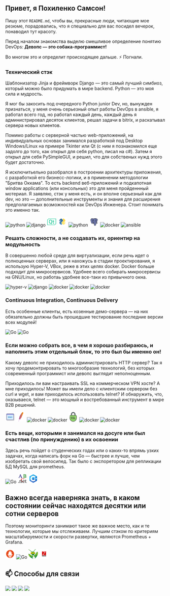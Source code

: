 ## Привет, я Похиленко Самсон!

Пишу этот `README.md`, чтобы вы, прекрасные люди, читающие мое резюме, порадовались, что я специально для вас посидел вечерок, понаводил тут красоту.

Перед началом знакомства выделю смешливое определение понятию DevOps: 
**Девопс — это собака-программист!** 

Во многом это и определит происходящее дальше. ⚡ Погнали. 

### Технический стэк
Шаблонизатор Jinja и фреймворк Django — это самый лучший симбиоз, который можно было придумать в мире backend. Python — это моя сила и мудрость.

Я мог бы закосить под очередного Python junior Dev, но, вынужден признаться, у меня очень серьезный опыт работы DevOps в ansible, я работал всего год, но работал каждый день, каждый день я администрировал десяток клиентов, решал задачи в bitrix, и раскатывал сервера новых клиентов.

Помимо работы с серверной частью web-приложений, на индивидуальных основах занимался разработкой под Desktop Windows/Linux на примере Tkinter или Qt (с ним я познакомился еще задолго до того, как открыл для себя python, писал на с#). Затем я открыл для себя PySimpleGUI, и решил, что для собственых нужд этого будет достаточно.

Я исключитьельно разобрался в построении архитектуры приложения, с разработкой его бизнесс-логики, и в применении методологии "Бритва Оккама". То есть backend веб-приложений и подкапотная window applications (или консольных) это для меня пройденнный мотериал. Я заявляю, стэк у меня есть, и он вполне серьезный как для dev, но это — дополнительные инструменты и знания для расширения предполагаемых возможностей как DevOps Инженера. Стоит понимать это именно так.
 <p>
 <img src="https://img.icons8.com/color/48/000000/python.png" alt="python" width="30" height="30" />
 <img src="https://img.icons8.com/color/48/000000/django.png" alt="django" width="30" height="30" />
 <img src="icons8-qt-50.png" alt="Qt" width="30" height="30" />
 <img src="PySimpleGUI.png" alt="Qt" width="30" height="30" />
 <img src="https://img.icons8.com/color/48/000000/mysql.png" alt="python" width="30" height="30" />
 <img src="icons8-postgresql-100.png" alt="python" width="30" height="30" />
 <img src="https://img.icons8.com/color/48/000000/docker.png" alt="docker" width="30" height="30" />
 <img src="https://img.icons8.com/color/48/000000/ansible.png" alt="ansible" width="30" height="30" /> 
 </p>


### Решать сложности, а не создавать их, ориентир на модульность
В совершенно любой среде для виртуализации, если речь идет о полноценных серверах, или я нахожусь в стадии проектирования, я использую Hyper-V, VBox, реже в этих целях docker. Docker больше подходит для микросервисов. Удобнее всего собирать микросервисы на GNU/Linux, но работаь удобнее все-таки из привычного окна.
 <p>
 <img src="https://img.icons8.com/color/48/000000/windows-10.png" alt="hyper-v" width="30" height="30" />
 <img src="https://img.icons8.com/color/48/000000/virtualbox.png" alt="django" width="30" height="30" />
 <img src="https://img.icons8.com/color/48/000000/docker.png" alt="docker" width="30" height="30" />
 <img src="https://img.icons8.com/color/48/000000/centos.png" alt="docker" width="30" height="30" />
 <img src="https://img.icons8.com/color/48/000000/ubuntu.png" alt="docker" width="30" height="30" />
 </p>


### Continuous Integration, Continuous Delivery
Есть особенные клиенты, есть козенные демо-сервера — на них обязательно должны быть прошедшие тестирование последние версии всех модулей!
<p>
 <img src="https://img.icons8.com/color/48/000000/jenkins.png" alt="Go" width="30" height="30" />
 <img src="https://img.icons8.com/color/48/000000/github.png" alt="Go" width="30" height="30" />
</p>


### Если можно собрать все, в чем я хорошо разбираюсь, и наполнить этим отдельный блок, то это был бы именно он!
Какому девопс не приходилось администрировать HTTP сервер? Так я хочу продемонтрировать то многообразие технологий, без которых современный программист или девопс выглядит неполноценным.

Приходилось ли вам настраивать SSL на коммерческом VPN хосте? А мне приходилось! Может вы имели дело с клиентским сервером без curl и wget, и вам приходилось использовать telnet? И обнаружить, что, оказываеся, telnet — это мощный и востребованный инструмент в мире B2B решений.
<p>
 <img src="icons8-ssh-100.png" alt="hyper-v" width="30" height="30" />
 <img src="icons8-apache-a-free-and-open-source-cross-platform-web-server-software-48.png" alt="hyper-v" width="30" height="30" />
 <img src="https://img.icons8.com/color/48/000000/openvpn.png" alt="docker" width="30" height="30" />
 <img src="https://img.icons8.com/color/48/000000/nginx.png" alt="docker" width="30" height="30" />
 <img src="icons8-ssl-60.png" alt="hyper-v" width="30" height="30" />
 <img src="https://img.icons8.com/color/48/000000/console.png" alt="docker" width="30" height="30" />
 <img src="https://img.icons8.com/color/48/000000/git.png" alt="docker" width="30" height="30" />
 </p>
<p>
</p>


### Есть вещи, которыми я занимался на досуге или был счастлив (по принуждению) в их освоении
Здесь речь пойдет о студенческих годах или о каких-то впрямь узких задачах, когда написать форк на Go — быстрее и лучше, чем изобретать свой велосипед. Так было с экспоретором для репликации БД MySQL для prometheus.
<p>
 <img src="https://img.icons8.com/color/48/000000/golang.png" alt="Go" width="30" height="30" />
 <img src="paskal.abc.net.png" alt="Paskal" width="30" height="30" />
 <img src="icons8-c++-48.png" alt="c++" width="30" height="30" />
</p>


## Важно всегда наверняка знать, в каком состоянии сейчас находятся десятки или сотни серверов
Поэтому мониторинги занимают такое же важное место, как и те технологии, которые мы отслеживаем. Лучшим стэком по критериям масштабируемости и скорости развертки, являются Prometheus + Grafana.
<p>
<img src="icons8-prometheus-48.png" width="30" height="30" />
<img src="https://img.icons8.com/color/48/000000/grafana.png" alt="Go" width="30" height="30" />
<img src="msntis.png" alt="mantis" width="30" height="30" />
<img src="zabbix.png" alt="zabbix" width="30" height="30" />
</p>

 
## 📫 Способы для связи
<p>
 <img src="https://img.shields.io/badge/%40sampoh__27-tg-blue" />
 <img src="https://img.shields.io/badge/s.pohilenko-vk-blue" />
 <img src="https://img.shields.io/badge/samsonpohilenko-gmail-yellowgreen" />
 <img src="https://img.shields.io/badge/Samson--P%234193-discord-purple" />
</p>

